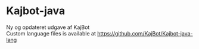 # Kajbot-java
Ny og opdateret udgave af KajBot \
Custom language files is available at https://github.com/KajBot/Kajbot-java-lang
